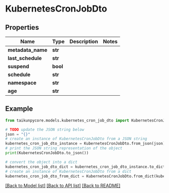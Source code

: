 # KubernetesCronJobDto


## Properties

Name | Type | Description | Notes
------------ | ------------- | ------------- | -------------
**metadata_name** | **str** |  | 
**last_schedule** | **str** |  | 
**suspend** | **bool** |  | 
**schedule** | **str** |  | 
**namespace** | **str** |  | 
**age** | **str** |  | 

## Example

```python
from taikunpycore.models.kubernetes_cron_job_dto import KubernetesCronJobDto

# TODO update the JSON string below
json = "{}"
# create an instance of KubernetesCronJobDto from a JSON string
kubernetes_cron_job_dto_instance = KubernetesCronJobDto.from_json(json)
# print the JSON string representation of the object
print(KubernetesCronJobDto.to_json())

# convert the object into a dict
kubernetes_cron_job_dto_dict = kubernetes_cron_job_dto_instance.to_dict()
# create an instance of KubernetesCronJobDto from a dict
kubernetes_cron_job_dto_from_dict = KubernetesCronJobDto.from_dict(kubernetes_cron_job_dto_dict)
```
[[Back to Model list]](../README.md#documentation-for-models) [[Back to API list]](../README.md#documentation-for-api-endpoints) [[Back to README]](../README.md)


